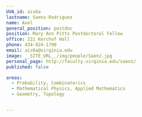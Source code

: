 ```yaml
---
UVA_id: ais6a
lastname: Saenz-Rodriguez
name: Axel
general_position: postdoc
position: Mary Ann Pitts Postdoctoral Fellow
office: 221 Kerchof Hall
phone: 434-924-1790
email: ais6a@virginia.edu
image: __SITE_URL__/img/people/Saenz.jpg
personal_page: http://faculty.virginia.edu/saenz/
published: false

areas:
  - Probability, Combinatorics
  - Mathematical Physics, Applied Mathematics
  - Geometry, Topology


---
```

